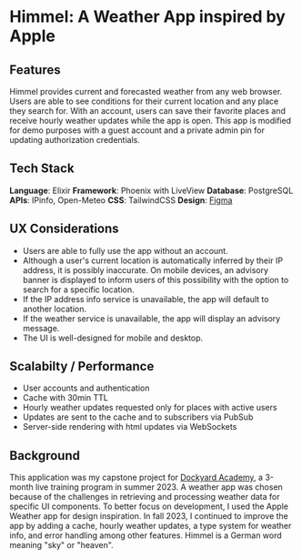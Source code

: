 # Himmel: A Weather App inspired by Apple

## Features
Himmel provides current and forecasted weather from any web browser. Users are able to see conditions for their current location and any place they search for. With an account, users can save their favorite places and receive hourly weather updates while the app is open. This app is modified for demo purposes with a guest account and a private admin pin for updating authorization credentials.

## Tech Stack
**Language**: Elixir
**Framework**: Phoenix with LiveView
**Database**: PostgreSQL
**APIs**: IPinfo, Open-Meteo
**CSS**: TailwindCSS
**Design**: [Figma](https://www.figma.com/file/dg5sUKM9JKNOKSKUHC1spA/_Project---DA---Capstone-Weather?type=design&mode=design&t=pRx3232w0ePhULsv-1)

## UX Considerations
- Users are able to fully use the app without an account.
- Although a user's current location is automatically inferred by their IP address, it is possibly inaccurate. On mobile devices, an advisory banner is displayed to inform users of this possibility with the option to search for a specific location.
- If the IP address info service is unavailable, the app will default to another location.
- If the weather service is unavailable, the app will display an advisory message.
- The UI is well-designed for mobile and desktop.

## Scalabilty / Performance
- User accounts and authentication
- Cache with 30min TTL
- Hourly weather updates requested only for places with active users
- Updates are sent to the cache and to subscribers via PubSub
- Server-side rendering with html updates via WebSockets

## Background
This application was my capstone project for [Dockyard Academy](https://academy.dockyard.com/), a 3-month live training program in summer 2023. A weather app was chosen because of the challenges in retrieving and processing weather data for specific UI components. To better focus on development, I used the Apple Weather app for design inspiration. In fall 2023, I continued to improve the app by adding a cache, hourly weather updates, a type system for weather info, and error handling among other features. Himmel is a German word meaning "sky" or "heaven".
